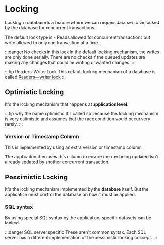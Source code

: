 # Locking

Locking in database is a feature where we can request data set to be locked by the database
for concurrent transactions.

The default lock type is - Reads allowed for concurrent transactions
but write allowed to only one transaction at a time.

:::danger No checks in this lock
In the default locking mechanism, the writes are only done serially.
There are no checks if the queued updates are making any changes
that could be writing unwanted changes.
:::

:::tip Readers-Writer Lock
This default locking mechanism of a database is called
[Readers—writer lock](https://en.wikipedia.org/wiki/Readers%E2%80%93writer_lock)
:::

## Optimistic Locking

It's the locking mechanism that happens at **application level**.

:::tip why the name optimistic
It's called so because this locking mechanism is very optimistic
and assumes that the race condition would occur very rarely.
:::

### Version or Timestamp Column

This is implemented by using an extra version or timestamp column.

The application then uses this column to ensure the row being updated
isn't already updated by another concurrent transaction.

## Pessimistic Locking

It's the locking mechanism implemented by the **database** itself.
But the application must control the database on how it must be applied.

### SQL syntax

By using special SQL syntax by the application, specific datasets can be locked.

:::danger SQL server specific
These aren't common syntax.
Each SQL server has a different implementation of the pessimistic locking concept.
:::
